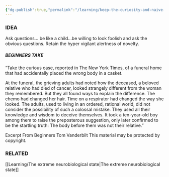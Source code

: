 ```yaml
---
{"dg-publish":true,"permalink":"/learning/keep-the-curiosity-and-naive-optimism/"}
---
```


### IDEA
Ask questions… be like a child…be willing to look foolish and ask the obvious questions. Retain the hyper vigilant alertness of novelty.


##### BEGINNERS TAKE 
“Take the curious case, reported in The New York Times, of a funeral home that had accidentally placed the wrong body in a casket.

At the funeral, the grieving adults had noted how the deceased, a beloved relative who had died of cancer, looked strangely different from the woman they remembered. But they all found ways to explain the difference. The chemo had changed her hair. Time on a respirator had changed the way she looked. The adults, used to living in an ordered, rational world, did not consider the possibility of such a colossal mistake. They used all their knowledge and wisdom to deceive themselves. It took a ten-year-old boy among them to raise the preposterous suggestion, only later confirmed to be the startling truth: The body before them was not their relative.”

Excerpt From
Beginners
Tom Vanderbilt
This material may be protected by copyright.

### RELATED

[[Learning/The extreme neurobiological state\|The extreme neurobiological state]]